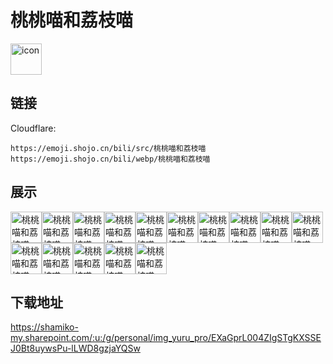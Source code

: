 # 桃桃喵和荔枝喵
<img src="https://emoji.shojo.cn/bili/src/桃桃喵和荔枝喵/icon.png" width="50" height="50" alt="icon">

## 链接
Cloudflare:
```
https://emoji.shojo.cn/bili/src/桃桃喵和荔枝喵
https://emoji.shojo.cn/bili/webp/桃桃喵和荔枝喵
```
## 展示
<img src="https://emoji.shojo.cn/bili/src/桃桃喵和荔枝喵/桃桃喵和荔枝喵-心碎.png" width="50" height="50" alt="桃桃喵和荔枝喵-心碎"><img src="https://emoji.shojo.cn/bili/src/桃桃喵和荔枝喵/桃桃喵和荔枝喵-下次一定.png" width="50" height="50" alt="桃桃喵和荔枝喵-下次一定"><img src="https://emoji.shojo.cn/bili/src/桃桃喵和荔枝喵/桃桃喵和荔枝喵-没钱啦.png" width="50" height="50" alt="桃桃喵和荔枝喵-没钱啦"><img src="https://emoji.shojo.cn/bili/src/桃桃喵和荔枝喵/桃桃喵和荔枝喵-爱你.png" width="50" height="50" alt="桃桃喵和荔枝喵-爱你"><img src="https://emoji.shojo.cn/bili/src/桃桃喵和荔枝喵/桃桃喵和荔枝喵-拜托.png" width="50" height="50" alt="桃桃喵和荔枝喵-拜托"><img src="https://emoji.shojo.cn/bili/src/桃桃喵和荔枝喵/桃桃喵和荔枝喵-生气.png" width="50" height="50" alt="桃桃喵和荔枝喵-生气"><img src="https://emoji.shojo.cn/bili/src/桃桃喵和荔枝喵/桃桃喵和荔枝喵-学习.png" width="50" height="50" alt="桃桃喵和荔枝喵-学习"><img src="https://emoji.shojo.cn/bili/src/桃桃喵和荔枝喵/桃桃喵和荔枝喵-加油.png" width="50" height="50" alt="桃桃喵和荔枝喵-加油"><img src="https://emoji.shojo.cn/bili/src/桃桃喵和荔枝喵/桃桃喵和荔枝喵-什么.png" width="50" height="50" alt="桃桃喵和荔枝喵-什么"><img src="https://emoji.shojo.cn/bili/src/桃桃喵和荔枝喵/桃桃喵和荔枝喵-惊讶.png" width="50" height="50" alt="桃桃喵和荔枝喵-惊讶"><img src="https://emoji.shojo.cn/bili/src/桃桃喵和荔枝喵/桃桃喵和荔枝喵-不要.png" width="50" height="50" alt="桃桃喵和荔枝喵-不要"><img src="https://emoji.shojo.cn/bili/src/桃桃喵和荔枝喵/桃桃喵和荔枝喵-在么.png" width="50" height="50" alt="桃桃喵和荔枝喵-在么"><img src="https://emoji.shojo.cn/bili/src/桃桃喵和荔枝喵/桃桃喵和荔枝喵-开心.png" width="50" height="50" alt="桃桃喵和荔枝喵-开心"><img src="https://emoji.shojo.cn/bili/src/桃桃喵和荔枝喵/桃桃喵和荔枝喵-无语.png" width="50" height="50" alt="桃桃喵和荔枝喵-无语"><img src="https://emoji.shojo.cn/bili/src/桃桃喵和荔枝喵/桃桃喵和荔枝喵-一键三连.png" width="50" height="50" alt="桃桃喵和荔枝喵-一键三连">

## 下载地址

https://shamiko-my.sharepoint.com/:u:/g/personal/img_yuru_pro/EXaGprL004ZIgSTgKXSSEJ0Bt8uywsPu-lLWD8gzjaYQSw